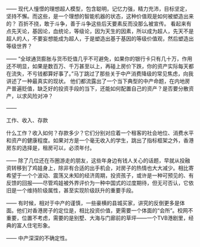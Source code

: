 ——
现代人憧憬的理想超人模型，包含聪明，记忆力强，精力充沛，目标坚定，坚持不懈。而这些，是一个理想的智能机器的状态，这种价值观是如何被塑造出来的？
百折不挠，敢于斗争，善于斗争这些后天要素反而没那么被宣传。
看起来有点先天论，基因论，血统论，等级论，因为天生的因素，所以成为超人，先天不是超人的人，不要妄想能成为超人，于是塑造出基于基因的等级价值观，然后塑造出等级世界？

——
“全球通货膨胀与货币贬值几乎不可避免，如果你的银行卡只有几十万，作用还不明显，如果是数百万、千万甚至以上，再碰上房价下跌，你的资产实际每天都在流失，不亏钱都算好事了。”马丁跳过了那些关于中产消费降级的常见焦虑，向我讲述了一种最真实的现状。
他们都流露出了一个当下典型的中产命题，在内地房产普遍贬值，缺乏好的投资手段的当下，还能如何配置自己的资产？是否要分散资产，以求风险对冲？

——

工作、收入、存款

什么工作？收入如何？存款多少？它们分别对应着一个租客的社会地位、消费水平和资产的健康程度。如果对方是一个毫无收入的学生，跳出了指标框架之外，香港房东的选择是，租房可以，必须年付。

——
除了几位还在币圈游走的朋友，这些年身边有钱人关心的话题，早就从投融资转移到了鸡娃身上，除非有合适的出手机会，对房子的热情也大大减少。相比寄希望于一个个波动、震荡又未知的经济周期，投资孩子，或许是一种可预见的、有反馈的回报——尽管鸡娃被外界评价为一种中国式的过度期待，但无可否认，它依旧是一个维持阶级属性，甚至实现阶级跃升的重要手段。

——
有时候，相对于中产的谨慎，一些豪横的县城买家，讲究的反倒更多是体面。他们对香港房子的定位是，相比投资价值，更需要一个体面的“会所”。校网不重要，位置不考虑，需要的是别墅、大海与门廊前的草坪——一个TVB港剧里，经典的富人住宅形象。

——
中产深深的不确定性。